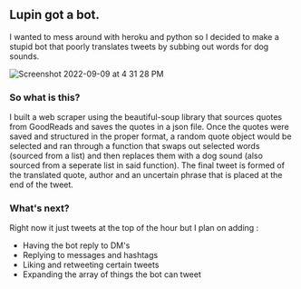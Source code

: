 ## Lupin got a bot.

I wanted to mess around with heroku and python so I decided to make a stupid bot that poorly translates tweets by subbing out words for dog sounds. 

![Screenshot 2022-09-09 at 4 31 28 PM](https://user-images.githubusercontent.com/25188844/189438482-5cc9061d-78c2-40c3-a974-8ef4e3109dc9.png)

### So what is this?

I built a web scraper using the beautiful-soup library that sources quotes from GoodReads and saves the quotes in a json file. Once the quotes were saved and structured in the proper format, a random quote object would be selected and ran through a function that swaps out selected words (sourced from a list) and then replaces them with a dog sound (also sourced from a seperate list in said function). The final tweet is formed of the translated quote, author and an uncertain phrase that is placed at the end of the tweet.

### What's next?

Right now it just tweets at the top of the hour but I plan on adding :
<ul>
<li> Having the bot reply to DM's </li>
<li> Replying to messages and hashtags</li>
<li> Liking and retweeting certain tweets</li>
<li> Expanding the array of things the bot can tweet </li>
</ul>
